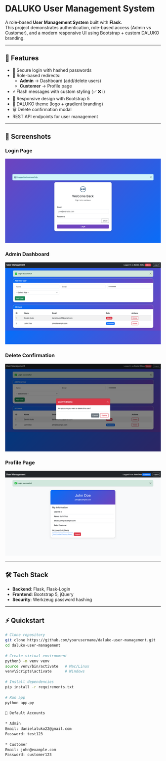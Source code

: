 # DALUKO User Management System

A role-based **User Management System** built with **Flask**.  
This project demonstrates authentication, role-based access (Admin vs Customer), and a modern responsive UI using Bootstrap + custom DALUKO branding.

---

## 🚀 Features
- 🔐 Secure login with hashed passwords
- 👤 Role-based redirects:
  - **Admin** → Dashboard (add/delete users)
  - **Customer** → Profile page
- ⚡ Flash messages with custom styling (✅ ❌ ℹ️)
- 📱 Responsive design with Bootstrap 5
- 🎨 DALUKO theme (logo + gradient branding)
- 🗑️ Delete confirmation modal
- REST API endpoints for user management

---

## 📸 Screenshots

### Login Page
![Login Page](screenshots/login.png)

### Admin Dashboard
![Admin Dashboard](screenshots/dashboard.png)

### Delete Confirmation
![Delete Modal](screenshots/delete.png)

### Profile Page
![Profile Page](screenshots/profile.png)

---

## 🛠️ Tech Stack
- **Backend**: Flask, Flask-Login
- **Frontend**: Bootstrap 5, jQuery
- **Security**: Werkzeug password hashing

---

## ⚡ Quickstart

```bash
# Clone repository
git clone https://github.com/yourusername/daluko-user-management.git
cd daluko-user-management

# Create virtual environment
python3 -m venv venv
source venv/bin/activate   # Mac/Linux
venv\Scripts\activate      # Windows

# Install dependencies
pip install -r requirements.txt

# Run app
python app.py

👤 Default Accounts

* Admin
Email: danielaluko22@gmail.com
Password: test123

* Customer
Email: john@example.com
Password: customer123


